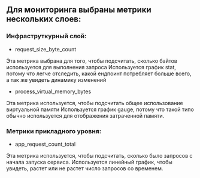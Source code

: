 ## Для мониторинга выбраны метрики нескольких слоев:

### Инфраструткурный слой:
- request_size_byte_count

Эта метрика выбрана для того, чтобы подсчитать, сколько байтов используется для выполнения запроса
Используется график stat, потому что легче отследить, какой ендпоинт потребляет больше всего, а так же увидеть динамику изменений

- process_virtual_memory_bytes

Эта метрика используется, чтобы подсчитать общее использование виртуальной памяти
Используется график gauge, потому что такой типо обычно используется для отображения затраченной памяти.

### Метрики прикладного уровня:
- app_request_count_total

Эта метрика используется, чтобы подсчитать, сколько было запросов с начала запуска сервиса.
Используется линейный график, чтобы увидеть, растет или не растет число запросов со временем.

